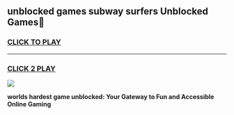 
## unblocked games subway surfers Unblocked Games👋
<h3>
<a href="https://premium.freeplayer.one?title=unblocked_games_subway_surfers&ref=16F">CLICK TO PLAY</a></h3>
<hr>

<h3>
<a href="https://premium.freeplayer.one?title=unblocked_games_subway_surfers&ref=16F">CLICK 2 PLAY</a>
  
</h3>

<a href="https://premium.freeplayer.one?title=unblocked_games_subway_surfers&ref=16F/"><img src="https://clearcache.store/games.png"></a>


**worlds hardest game unblocked: Your Gateway to Fun and Accessible Online Gaming**
